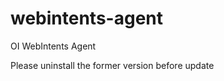 webintents-agent
================

OI WebIntents Agent

Please uninstall the former version before update